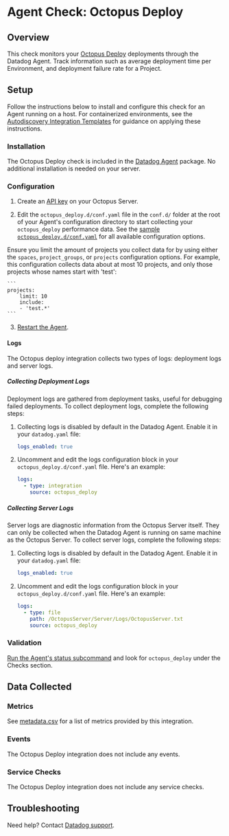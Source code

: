 # Agent Check: Octopus Deploy

## Overview

This check monitors your [Octopus Deploy][1] deployments through the Datadog Agent. Track information such as average deployment time per Environment, and deployment failure rate for a Project.

## Setup

Follow the instructions below to install and configure this check for an Agent running on a host. For containerized environments, see the [Autodiscovery Integration Templates][3] for guidance on applying these instructions.

### Installation

The Octopus Deploy check is included in the [Datadog Agent][2] package.
No additional installation is needed on your server.

### Configuration

1. Create an [API key][10] on your Octopus Server.

2. Edit the `octopus_deploy.d/conf.yaml` file in the `conf.d/` folder at the root of your Agent's configuration directory to start collecting your `octopus_deploy` performance data. See the [sample `octopus_deploy.d/conf.yaml`][4] for all available configuration options.

 Ensure you limit the amount of projects you collect data for by using either the `spaces`, `project_groups`, or `projects` configuration options. For example, this configuration collects data about at most 10 projects, and only those projects whose names start with 'test':

    ```
    projects:
        limit: 10
        include:
        - 'test.*'
    ```

3. [Restart the Agent][5].

#### Logs

The Octopus deploy integration collects two types of logs: deployment logs and server logs.

##### Collecting Deployment Logs

Deployment logs are gathered from deployment tasks, useful for debugging failed deployments. To collect deployment logs, complete the following steps:

1. Collecting logs is disabled by default in the Datadog Agent. Enable it in your `datadog.yaml` file:

   ```yaml
   logs_enabled: true
   ```

2. Uncomment and edit the logs configuration block in your `octopus_deploy.d/conf.yaml` file. Here's an example:

   ```yaml
   logs:
     - type: integration
       source: octopus_deploy
   ```

##### Collecting Server Logs

Server logs are diagnostic information from the Octopus Server itself. They can only be collected when the Datadog Agent is running on same machine as the Octopus Server. To collect server logs, complete the following steps:

1. Collecting logs is disabled by default in the Datadog Agent. Enable it in your `datadog.yaml` file:

   ```yaml
   logs_enabled: true
   ```

2. Uncomment and edit the logs configuration block in your `octopus_deploy.d/conf.yaml` file. Here's an example:

   ```yaml
   logs:
     - type: file
       path: /OctopusServer/Server/Logs/OctopusServer.txt
       source: octopus_deploy
   ```

### Validation

[Run the Agent's status subcommand][6] and look for `octopus_deploy` under the Checks section.

## Data Collected

### Metrics

See [metadata.csv][7] for a list of metrics provided by this integration.

### Events

The Octopus Deploy integration does not include any events.

### Service Checks

The Octopus Deploy integration does not include any service checks.

## Troubleshooting

Need help? Contact [Datadog support][9].


[1]: https://octopus.com/
[2]: /account/settings/agent/latest
[3]: https://docs.datadoghq.com/agent/kubernetes/integrations/
[4]: https://github.com/DataDog/integrations-core/blob/master/octopus_deploy/datadog_checks/octopus_deploy/data/conf.yaml.example
[5]: https://docs.datadoghq.com/agent/guide/agent-commands/#start-stop-and-restart-the-agent
[6]: https://docs.datadoghq.com/agent/guide/agent-commands/#agent-status-and-information
[7]: https://github.com/DataDog/integrations-core/blob/master/octopus_deploy/metadata.csv
[8]: https://github.com/DataDog/integrations-core/blob/master/octopus_deploy/assets/service_checks.json
[9]: https://docs.datadoghq.com/help/
[10]: https://octopus.com/docs/octopus-rest-api/how-to-create-an-api-key
